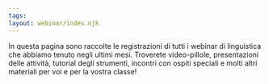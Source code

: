 ```yaml
---
tags:
layout: webinar/index.njk
---
```

In questa pagina sono raccolte le registrazioni di tutti i webinar di linguistica che abbiamo tenuto negli ultimi mesi. Troverete video-pillole, presentazioni delle attività, tutorial degli strumenti, incontri con ospiti speciali e molti altri materiali per voi e per la vostra classe!